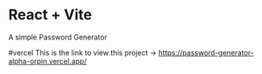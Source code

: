 # React + Vite
A simple Password Generator 

#vercel
This is the link to view this project -> https://password-generator-alpha-orpin.vercel.app/
